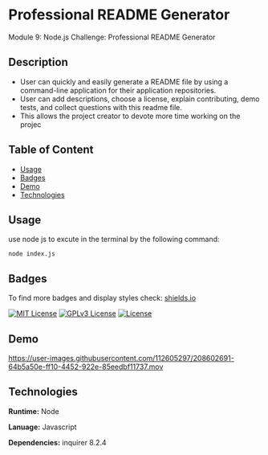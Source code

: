 
# Professional README Generator

Module 9: Node.js Challenge: Professional README Generator


## Description

- User can quickly and easily generate a README file by using a command-line application for their application repositories. 
- User can add descriptions, choose a license, explain contributing, demo tests, and collect questions with this readme file.
- This allows the project creator to devote more time working on the projec
## Table of Content
  * [Usage](#usage)
  * [Badges](#Badges)
  * [Demo](#Demo)
  * [Technologies](#Technologies)

## Usage

use node js to excute in the terminal by the following command:
```
node index.js
```


## Badges

To find more badges and display styles check: [shields.io](https://shields.io/)

[![MIT License](https://img.shields.io/badge/License-MIT-green.svg)](https://choosealicense.com/licenses/mit/)
[![GPLv3 License](https://img.shields.io/badge/License-GPL%20v3-yellow.svg)](https://opensource.org/licenses/)
[![License](https://img.shields.io/badge/License-BSD%203--Clause-blue.svg)](https://opensource.org/licenses/BSD-3-Clause)


## Demo

https://user-images.githubusercontent.com/112605297/208602691-64b5a50e-ff10-4452-922e-85eedbf11737.mov

## Technologies 

**Runtime:** Node

**Lanuage:** Javascript

**Dependencies:** inquirer 8.2.4


